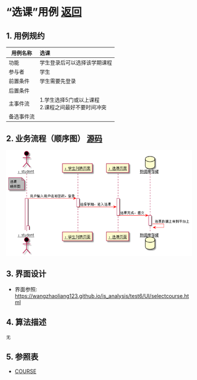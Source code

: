 # “选课”用例 [返回](../README.md)
## 1. 用例规约

|用例名称|选课|
|-------|:-------------|
|功能|学生登录后可以选择该学期课程|
|参与者|学生|
|前置条件|学生需要先登录|
|后置条件| |
|主事件流| 1.学生选择5门或以上课程<br>2.课程之间最好不要时间冲突|
|备选事件流| |

## 2. 业务流程（顺序图） [源码](../选课顺序图.puml)
![sequence1](../useCase/选课顺序图.png) 

## 3. 界面设计
- 界面参照: https://wangzhaoliang123.github.io/is_analysis/test6/UI/selectcourse.html


## 4. 算法描述
    无
    
## 5. 参照表
- [COURSE](../dataBaseDesign.md/#COURSE)
